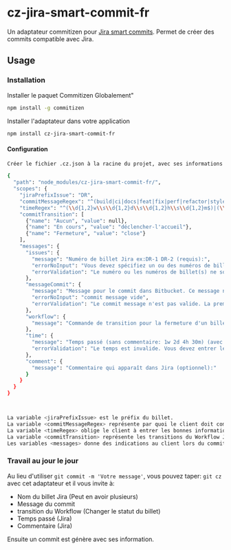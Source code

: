 # cz-jira-smart-commit-fr

Un adaptateur commitizen pour [Jira smart commits](https://confluence.atlassian.com/display/FISHEYE/Using+smart+commits).
Permet de créer des commits compatible avec Jira.

## Usage

### Installation

Installer le paquet Commitizen Globalement"

```bash
npm install -g commitizen
```

Installer l'adaptateur dans votre application

```bash
npm install cz-jira-smart-commit-fr
```

#### Configuration

```bash
Créer le fichier .cz.json à la racine du projet, avec ses informations

{
  "path": "node_modules/cz-jira-smart-commit-fr/",
  "scopes": {
    "jiraPrefixIssue": "DR",
    "commitMessageRegex": "^(build|ci|docs|feat|fix|perf|refactor|style|test)(\\(([a-z]+)\\):|:)\\s([a-z].*)",
    "timeRegex": "^(\\d{1,2}w\\s\\d{1,2}d\\s\\d{1,2}h\\s\\d{1,2}m$)|(\\d{1,2}w\\s\\d{1,2}d\\s\\d{1,2}h\\s\\d{1,2}m\\s(.*\\w.*))",
    "commitTransition": [
      {"name": "Aucun", "value": null},
      {"name": "En cours", "value": "déclencher-l'accueil"},
      {"name": "Fermeture", "value": "close"}
    ],
    "messages": {
      "issues": {
        "message": "Numéro de billet Jira ex:DR-1 DR-2 (requis):",
        "errorNoInput": "Vous devez spécifiez un ou des numéros de billet Jira valide. Sinon utilisez simplement un commit message normal (git commit)",
        "errorValidation": "Le numéro ou les numéros de billet(s) ne sont pas valide(s)"
      },
      "messageCommit": {
        "message": "Message pour le commit dans Bitbucket. Ce message n'apparaît pas dans Jira. Toujours, commencez le message avec soit (build:, ci:, docs:, feat:, fix:, perf:, refactor:, style:, test:) suivi d'un espace et du message (requis):",
        "errorNoInput": "commit message vide",
        "errorValidation": "Le commit message n'est pas valide. La première lettre du message doit être en aussi minuscule. Si vous utilisé le scope, il doit être en minuscule. Voir https://wiki.uqam.ca/display/infra/GitFlow"
      },
      "workflow": {
        "message": "Commande de transition pour la fermeture d'un billet par exemple (optionnelle):"
      },
      "time": {
        "message": "Temps passé (sans commentaire: 1w 2d 4h 30m) (avec commentaire: 1w 2d 4h 30m Total des travaux enregistrés) (optionnel):",
        "errorValidation": "Le temps est invalide. Vous devez entrer le temps dans ce format. (sans commentaire: 1w 2d 4h 30m) (avec commentaire: 1w 2d 4h 30m Total des travaux enregistrés)"
      },
      "comment": {
        "message": "Commentaire qui apparaît dans Jira (optionnel):"
      }
    }
  }
}



La variable <jiraPrefixIssue> est le préfix du billet.
La variable <commitMessageRegex> représente par quoi le client doit commencer son message de commit. Voir https://github.com/angular/angular/blob/master/CONTRIBUTING.md#commit
La variable <timeRegex> oblige le client à entrer les bonnes informations sur le temps de travaux.
La variable <commitTransition> représente les transitions du Workflow Jira pour changer le statut des billets.
Les variables <messages> donne des indications au client lors du commit.
```

### Travail au jour le jour

Au lieu d'utiliser `git commit -m 'Votre message'`, vous pouvez taper: `git cz` avec cet adaptateur et il vous invite à:

- Nom du billet Jira (Peut en avoir plusieurs)
- Message du commit
- transition du Workflow (Changer le statut du billet)
- Temps passé (Jira)
- Commentaire (Jira)

Ensuite un commit est génère avec ses information.